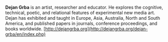 __Dejan Grba__ is an artist, researcher and educator. He explores the cognitive, technical, poetic, and relational features of experimental new media art. Dejan has exhibited and taught in Europe, Asia, Australia, North and South America, and published papers in journals, conference proceedings, and books worldwide.
[http://dejangrba.org](http://dejangrba.org/dejan-grba/en/index.php)
